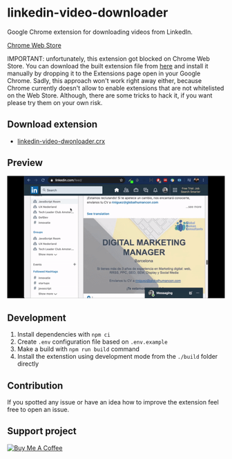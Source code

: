 # linkedin-video-downloader

Google Chrome extension for downloading videos from LinkedIn.

[Chrome Web Store](https://chrome.google.com/webstore/detail/linkedin-video-downloader/jphfcmjmlcoecehbanbbfgonpapcnjdi)

IMPORTANT: unfortunately, this extension got blocked on Chrome Web Store. You can download the built extension file from [here](https://raw.githubusercontent.com/yurist38/linkedin-video-downloader/master/dist/linkedin-video-dwonloader.crx) and install it manually by dropping it to the Extensions page open in your Google Chrome. Sadly, this approach won't work right away either, because Chrome currently doesn't allow to enable extensions that are not whitelisted on the Web Store. Although, there are some tricks to hack it, if you want please try them on your own risk.

## Download extension

* [linkedin-video-dwonloader.crx](https://raw.githubusercontent.com/yurist38/linkedin-video-downloader/master/dist/linkedin-video-dwonloader.crx)

## Preview

![preview](preview.gif)

## Development

1. Install dependencies with `npm ci`
2. Create `.env` configuration file based on `.env.example`
3. Make a build with `npm run build` command
4. Install the extenstion using development mode from the `./build` folder directly

## Contribution

If you spotted any issue or have an idea how to improve the extension feel free to open an issue.

## Support project

<a href="https://www.buymeacoffee.com/roomjs" target="_blank"><img src="https://cdn.buymeacoffee.com/buttons/default-orange.png" alt="Buy Me A Coffee" height="41" width="174"></a>
